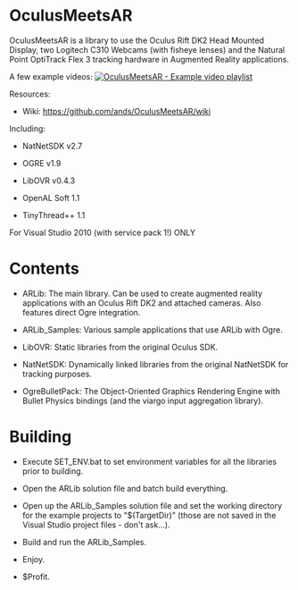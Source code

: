 OculusMeetsAR
=============

OculusMeetsAR is a library to use the Oculus Rift DK2 Head Mounted Display, two Logitech C310 Webcams (with fisheye lenses) and the Natural Point OptiTrack Flex 3 tracking hardware in Augmented Reality applications.


A few example videos:
[![OculusMeetsAR - Example video playlist](http://img.youtube.com/vi/00ViRXw4kz8/0.jpg)](https://www.youtube.com/watch?v=00ViRXw4kz8&index=1&list=PLhHrY3VnlsyW8hXCeFxSEMeTvPfaKLa_S)


Resources:

- Wiki: https://github.com/ands/OculusMeetsAR/wiki



Including:

- NatNetSDK v2.7

- OGRE v1.9

- LibOVR v0.4.3

- OpenAL Soft 1.1

- TinyThread++ 1.1


For Visual Studio 2010 (with service pack 1!) ONLY

Contents
========

- ARLib: The main library. Can be used to create augmented reality applications with an Oculus Rift DK2 and attached cameras. Also features direct Ogre integration.

- ARLib_Samples: Various sample applications that use ARLib with Ogre.

- LibOVR: Static libraries from the original Oculus SDK.

- NatNetSDK: Dynamically linked libraries from the original NatNetSDK for tracking purposes.

- OgreBulletPack: The Object-Oriented Graphics Rendering Engine with Bullet Physics bindings (and the viargo input aggregation library).

Building
========

- Execute SET_ENV.bat to set environment variables for all the libraries prior to building.

- Open the ARLib solution file and batch build everything.

- Open up the ARLib_Samples solution file and set the working directory for the example projects to "$(TargetDir)" (those are not saved in the Visual Studio project files - don't ask...).

- Build and run the ARLib_Samples.

- Enjoy.

- $Profit.

